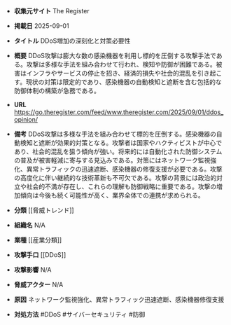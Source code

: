 - **収集元サイト**
The Register

- **掲載日**
2025-09-01

- **タイトル**
DDoS増加の深刻化と対策必要性

- **概要**
DDoS攻撃は膨大な数の感染機器を利用し標的を圧倒する攻撃手法である。攻撃は多様な手法を組み合わせて行われ、検知や防御が困難である。被害はインフラやサービスの停止を招き、経済的損失や社会的混乱を引き起こす。現状の対策は限定的であり、感染機器の自動検知と遮断を含む包括的な防御体制の構築が急務である。

- **URL**
https://go.theregister.com/feed/www.theregister.com/2025/09/01/ddos_opinion/

- **備考**
DDoS攻撃は多様な手法を組み合わせて標的を圧倒する。感染機器の自動検知と遮断が効果的対策となる。攻撃者は国家やハクティビストが中心であり、社会的混乱を狙う傾向が強い。将来的には自動化された防御システムの普及が被害軽減に寄与する見込みである。対策にはネットワーク監視強化、異常トラフィックの迅速遮断、感染機器の修復支援が必要である。攻撃の高度化に伴い継続的な技術革新も不可欠である。攻撃の背景には政治的対立や社会的不満が存在し、これらの理解も防御戦略に重要である。攻撃の増加傾向は今後も続く可能性が高く、業界全体での連携が求められる。

- **分類**
[[脅威トレンド]]

- **組織名**
N/A

- **業種**
[[産業分類]]

- **攻撃手口**
[[DDoS]]

- **攻撃影響**
N/A

- **脅威アクター**
N/A

- **原因**
ネットワーク監視強化、異常トラフィック迅速遮断、感染機器修復支援

- **対処方法**
#DDoS #サイバーセキュリティ #防御
